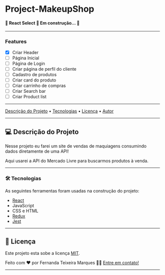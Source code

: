# Project-MakeupShop

<h4> 
	🚧  React Select 🚀 Em construção...  🚧
</h4>

---

### Features

- [x] Criar Header
- [ ] Página Inicial
- [ ] Página de Login
- [ ] Criar página de perfil do cliente
- [ ] Cadastro de produtos
- [ ] Criar card do produto
- [ ] Criar carrinho de compras
- [ ] Criar Search bar
- [ ] Criar Product list

---

 <a href="#descricao">Descrição do Projeto</a> • 
 <a href="#tecnologias">Tecnologias</a> • 
 <a href="#licenc-a">Licença</a> • 
 <a href="#autor">Autor</a>
</p>

---

## 💻 Descrição do Projeto

<p>Nesse projeto eu farei um site de vendas de maquiagens consumindo dados diretamente de uma API!</p>
<p>Aqui usarei a API do Mercado Livre para buscarmos produtos à venda.</p>
 
 ---

### 🛠 Tecnologias

As seguintes ferramentas foram usadas na construção do projeto:

- [React](https://pt-br.reactjs.org/)
- JavaScript
- CSS e HTML
- [Redux](https://redux.js.org/)
- [Jest](https://jestjs.io/pt-BR/)

---

## 📝 Licença

Este projeto esta sobe a licença [MIT](./LICENSE).

Feito com ❤️ por Fernanda Teixeira Marques 👋🏽 [Entre em contato!](https://www.linkedin.com/in/fernandadesenvolvedoraweb/)

---